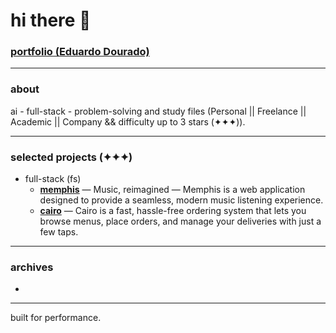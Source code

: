 # hi there 👋

### [portfolio (Eduardo Dourado)](https://efdourado.github.io/efdourado)

---

### about
ai - full-stack - problem-solving and study files (Personal || Freelance || Academic || Company && difficulty up to 3 stars (✦✦✦)).

---

### selected projects (✦✦✦)
- full-stack (fs)
    - [**memphis**](https://fs-memphis.onrender.com) — Music, reimagined — Memphis is a web application designed to provide a seamless, modern music listening experience.
    - [**cairo**](http://fs-cairo.vercel.app) — Cairo is a fast, hassle-free ordering system that lets you browse menus, place orders, and manage your deliveries  with just a few taps.

---

### archives
- 

---

built for performance.
